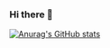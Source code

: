 ### Hi there 👋

[![Anurag's GitHub stats](https://github-readme-stats.vercel.app/api?username=muratbayrktr)](https://github.com/anuraghazra/github-readme-stats)
<!--
**muratbayrktr/muratbayrktr** is a ✨ _special_ ✨ repository because its `README.md` (this file) appears on your GitHub profile.

Here are some ideas to get you started:

- 🔭 I’m currently working on ...
- 🌱 I’m currently learning ...
- 👯 I’m looking to collaborate on ...
- 🤔 I’m looking for help with ...
- 💬 Ask me about ...
- 📫 How to reach me: ...
- 😄 Pronouns: ...
- ⚡ Fun fact: ...
-->
